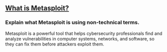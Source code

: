 ## [What is Metasploit?]()

### Explain what Metasploit is using non-technical terms.
Metasploit is a powerful tool that helps cybersecurity professionals find and analyze vulnerabilities in computer systems, networks, and software, so they can fix them before attackers exploit them.
